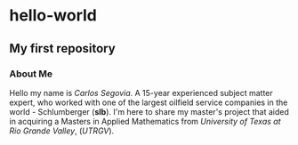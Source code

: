 # hello-world
## My first repository
### About Me
Hello my name is *Carlos Segovia*. A 15-year experienced subject matter expert, who worked with one of the largest oilfield service companies in the world - Schlumberger (**slb**). I'm here to share my master's project that aided in acquiring a Masters in Applied Mathematics from *University of Texas at Rio Grande Valley*, (*UTRGV*). 
